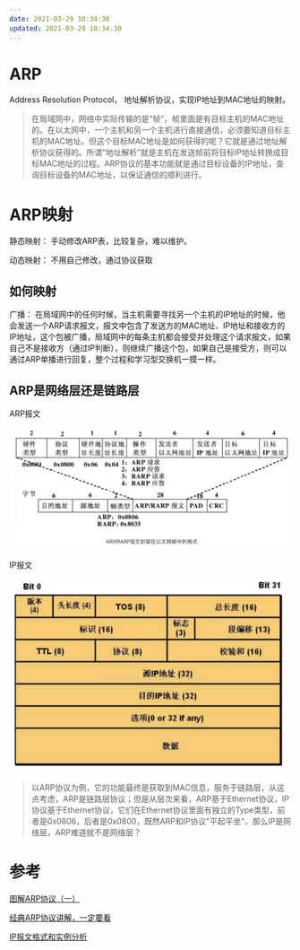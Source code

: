 ```yaml
---
date: 2021-03-29 10:34:30
updated: 2021-03-29 10:34:30
---
```


# ARP

Address Resolution Protocol， 地址解析协议，实现IP地址到MAC地址的映射。

>在局域网中，网络中实际传输的是“帧”，帧里面是有目标主机的MAC地址的。在以太网中，一个主机和另一个主机进行直接通信，必须要知道目标主机的MAC地址。但这个目标MAC地址是如何获得的呢？它就是通过地址解析协议获得的。所谓“地址解析”就是主机在发送帧前将目标IP地址转换成目标MAC地址的过程。ARP协议的基本功能就是通过目标设备的IP地址，查询目标设备的MAC地址，以保证通信的顺利进行。

<!-- more -->

# ARP映射

静态映射： 手动修改ARP表，比较复杂，难以维护。

动态映射： 不用自己修改，通过协议获取

## 如何映射

广播： 在局域网中的任何时候，当主机需要寻找另一个主机的IP地址的时候，他会发送一个ARP请求报文，报文中包含了发送方的MAC地址、IP地址和接收方的IP地址，这个包被广播，局域网中的每条主机都会接受并处理这个请求报文，如果自己不是接收方（通过IP判断），则继续广播这个包，如果自己是接受方，则可以通过ARP单播进行回复，整个过程和学习型交换机一摸一样。







## ARP是网络层还是链路层

ARP报文

![](image-2021-03-29-20.00.00.000.png)

IP报文

![](image-2021-03-29-20.11.46.000.png)

> 以ARP协议为例，它的功能最终是获取到MAC信息，服务于链路层，从这点考虑，ARP是链路层协议；但是从层次来看，ARP基于Ethernet协议，IP协议基于Ethernet协议，它们在Ethernet协议里面有独立的Type类型，前者是0x0806，后者是0x0800，既然ARP和IP协议"平起平坐"，那么IP是网络层，ARP难道就不是网络层？


# 参考

[图解ARP协议（一）](https://zhuanlan.zhihu.com/p/28771785)

[经典ARP协议讲解，一定要看](https://blog.csdn.net/weixin_30951389/article/details/96950806?utm_medium=distribute.pc_relevant.none-task-blog-2%7Edefault%7EBlogCommendFromMachineLearnPai2%7Edefault-3.control&dist_request_id=&depth_1-utm_source=distribute.pc_relevant.none-task-blog-2%7Edefault%7EBlogCommendFromMachineLearnPai2%7Edefault-3.control)

[IP报文格式和实例分析](https://blog.csdn.net/deramer1/article/details/73410019)


